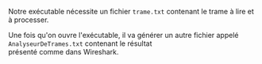 Notre exécutable nécessite un fichier `trame.txt` contenant le 
trame à lire et à processer.

Une fois qu'on ouvre l'exécutable, il va générer un autre 
fichier appelé `AnalyseurDeTrames.txt` contenant le résultat  
présenté comme dans Wireshark.
